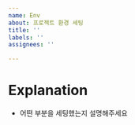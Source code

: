 ```yaml
---
name: Env
about: 프로젝트 환경 세팅
title: ''
labels: ''
assignees: ''

---
```


# Explanation

- 어떤 부분을 세팅했는지 설명해주세요
